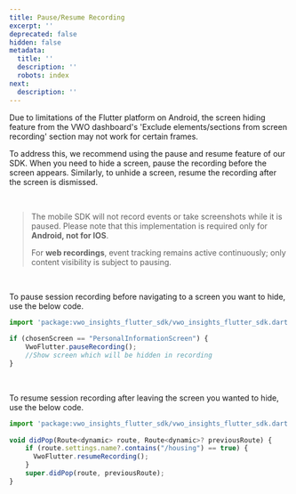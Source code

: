 ```yaml
---
title: Pause/Resume Recording
excerpt: ''
deprecated: false
hidden: false
metadata:
  title: ''
  description: ''
  robots: index
next:
  description: ''
---
```

Due to limitations of the Flutter platform on Android, the screen hiding feature from the VWO dashboard's 'Exclude elements/sections from screen recording' section may not work for certain frames. 

To address this, we recommend using the pause and resume feature of our SDK. When you need to hide a screen, pause the recording before the screen appears. Similarly, to unhide a screen, resume the recording after the screen is dismissed. 

<br />

> The mobile SDK will not record events or take screenshots while it is paused. Please note that this implementation is required only for **Android, not for IOS**. 
>
> For **web recordings**, event tracking remains active continuously; only content visibility is subject to pausing.

<br />

To pause session recording before navigating to a screen you want to hide, use the below code.

```javascript Dart
import 'package:vwo_insights_flutter_sdk/vwo_insights_flutter_sdk.dart';
 
if (chosenScreen == "PersonalInformationScreen") {
    VwoFlutter.pauseRecording();
    //Show screen which will be hidden in recording
}
```

<br />

To resume session recording after leaving the screen you wanted to hide, use the below code.

```javascript Dart
import 'package:vwo_insights_flutter_sdk/vwo_insights_flutter_sdk.dart';
 
void didPop(Route<dynamic> route, Route<dynamic>? previousRoute) {
    if (route.settings.name?.contains("/housing") == true) {
      VwoFlutter.resumeRecording();
    }
    super.didPop(route, previousRoute);
}
```
